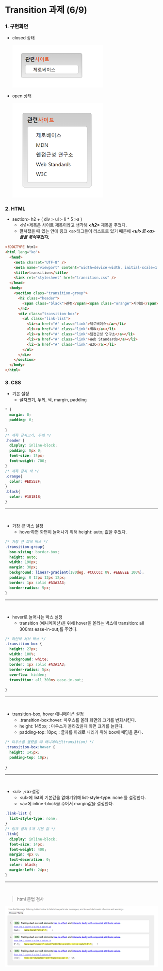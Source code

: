 # Transition 과제 (6/9)
### 1. 구현화면
+ closed 상태
  
  <img src="./mission-3-2.png" width="300px">

+ open 상태
  
  <img src="./mission-3-1.png" width="300px">

### 2. HTML
 
+ section> h2 + ( div > ul > li * 5 >a )
  +  &lt;h1&gt;제목은 사이트 제목이라고 생각해 ***&lt;h2&gt;*** 제목을 주었다.
  +  펼쳐졌을 때 있는 안에 링크  &lt;a&gt;태그들이 리스트로 있기 때문에 ***&lt;ul&gt;로  &lt;a&gt;들을 묶어주었다.***
```html
<!DOCTYPE html>
<html lang="ko">
  <head>
    <meta charset="UTF-8" />
    <meta name="viewport" content="width=device-width, initial-scale=1.0" />
    <title>transition</title>
    <link rel="stylesheet" href="transition.css" />
  </head>
  <body>
    <section class="transition-group">
      <h2 class="header">
        <span class="black">관련</span><span class="orange">사이트</span>
      </h2>
      <div class="transition-box">
        <ul class="link-list">
          <li><a href="#" class="link">제로베이스</a></li>
          <li><a href="#" class="link">MDN</a></li>
          <li><a href="#" class="link">웹접근성 연구소</a></li>
          <li><a href="#" class="link">Web Standards</a></li>
          <li><a href="#" class="link">W3C</a></li>
        </ul>
      </div>
    </section>
  </body>
</html>
```
### 3. CSS
+ 기본 설정 
  + 글자크기, 두께, 색, margin, padding
```css
* {
  margin: 0;
  padding: 0;

}
/* 제목 글자크기, 두께 */
.header {
  display: inline-block;
  padding: 8px 0;
  font-size: 15px;
  font-weight: 700;
}
/* 제목 글자 색 */
.orange{
  color: #ED552F;
}
.black{
  color: #181818;
}
```
---
<br />

+ 가장 큰 박스 설정
  + hover하면 화면이 늘어나기 위해  height: auto; 값을 주었다.
```css
/* 가장 큰 회색 박스 */
.transition-group{
  box-sizing: border-box;
  height: auto;
  width: 190px;
  margin: 30px;
  background: linear-gradient(180deg, #CCCCCC 0%, #EEEEEE 100%);
  padding: 0 12px 12px 12px;
  border: 1px solid #A3A3A3;
  border-radius: 5px;
}
```
---
<br />

+ hover로 늘어나는 박스 설정
  + transition (애니메이션)을 위해 hover을 올리는 박스에 transition: all 300ms ease-in-out;를 주었다.

```css
/* 하얀색 서브 박스 */
.transition-box {
  height: 27px;
  width: 100%;
  background: white;
  border: 1px solid #A3A3A3;
  border-radius: 5px;
  overflow: hidden;
  transition: all 300ms ease-in-out;
  
}
```
---
<br />

+ transition-box, hover 애니메이션 설정
    + .transition-box:hover: 마우스를 올려 화면의 크기를 변화시킨다.
    + height: 145px; : 마우스가 올라갔을때 화면 크기를 늘린다.
    + padding-top: 10px; : 글자를 아래로 내리기 위해 box에 패딩을 준다.
```css
/* 마우스를 올렸을 때 애니메이션(transition) */
.transition-box:hover {
  height: 145px;
  padding-top: 10px;

}
```
---
<br />

+ &lt;ul&gt; ,&lt;a&gt;설정
  + &lt;ul&gt;에 list의 기본값을 없애기위해 list-style-type: none 를 설정한다.
  + &lt;a&gt;에 inline-block을 주어서 margin값을 설정한다.
```css
.link-list {
  list-style-type: none;
}
/* 링크 글자 5개 기본 값 */
.link{
  display: inline-block;
  font-size: 14px;
  font-weight: 400;
  margin: 4px 0;
  text-decoration: 0;
  color: black;
  margin-left: 24px; 
}
```
---
<br />

> html 문법 검사

<img src="./mission-3-3.png" width="600px">
